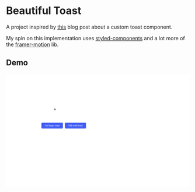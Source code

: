 # Beautiful Toast

A project inspired by [this](https://emilkowal.ski/writing/toast) blog post about a custom toast component.

My spin on this implementation uses [styled-components](https://styled-components.com/) and a lot more of the [framer-motion](https://www.framer.com/motion/) lib.

## Demo

![toast demo gif](https://github.com/igornfaustino/beautiful-toast/raw/main/doc/example.gif)
